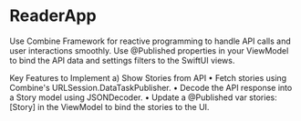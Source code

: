 # ReaderApp
Use Combine Framework for reactive programming to handle API calls and user interactions smoothly. Use @Published properties in your ViewModel to bind the API data and settings filters to the SwiftUI views.

Key Features to Implement
a) Show Stories from API
	•	Fetch stories using Combine's URLSession.DataTaskPublisher.
	•	Decode the API response into a Story model using JSONDecoder.
	•	Update a @Published var stories: [Story] in the ViewModel to bind the stories to the UI.
